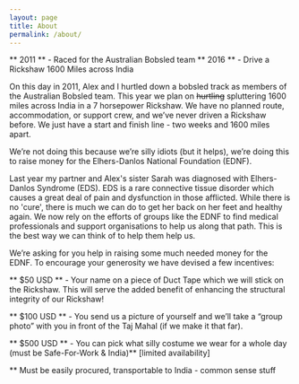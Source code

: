 ```yaml
---
layout: page
title: About
permalink: /about/
---
```


** 2011 ** - Raced for the Australian Bobsled team
** 2016 ** - Drive a Rickshaw 1600 Miles across India

On this day in 2011, Alex and I hurtled down a bobsled track as members of the Australian Bobsled team. This year we plan on ~~hurtling~~ spluttering 1600 miles across India in a 7 horsepower Rickshaw. We have no planned route, accommodation, or support crew, and we’ve never driven a Rickshaw before. We just have a start and finish line - two weeks and 1600 miles apart.


We’re not doing this because we’re silly idiots (but it helps), we’re doing this to raise money for the Elhers-Danlos National Foundation (EDNF).

Last year my partner and Alex's sister Sarah was diagnosed with Elhers-Danlos Syndrome (EDS). EDS is a rare connective tissue disorder which causes a great deal of pain and dysfunction in those afflicted. While there is no 'cure', there is much we can do to get her back on her feet and healthy again. We now rely on the efforts of groups like the EDNF to find medical professionals and support organisations to help us along that path. This is the best way we can think of to help them help us.

We’re asking for you help in raising some much needed money for the EDNF. To encourage your generosity we have devised a few incentives:

** $50 USD ** - Your name on a piece of Duct Tape which we will stick on the Rickshaw. This will serve the added benefit of enhancing the structural integrity of our Rickshaw!

** $100 USD ** - You send us a picture of yourself and we’ll take a “group photo” with you in front of the Taj Mahal (if we make it that far).

** $500 USD ** - You can pick what silly costume we wear for a whole day (must be Safe-For-Work & India)** [limited availability]

 ** Must be easily procured, transportable to India - common sense stuff
